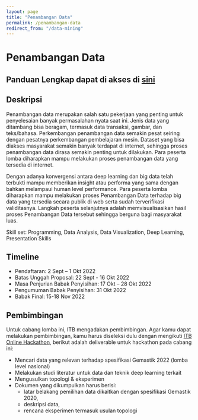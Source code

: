 ```yaml
---
layout: page
title: "Penambangan Data"
permalink: /penambangan-data
redirect_from: "/data-mining"
---
```


# Penambangan Data

## Panduan Lengkap dapat di akses di [sini](https://pusatprestasinasional.kemdikbud.go.id/pengumuman/dikti/pengumuman-pagelaran-mahasiswa-nasional-bidang-teknologi-informasi-dan-komunikasi-tahun-2022-2022-dikti)

## Deskripsi

Penambangan data merupakan salah satu pekerjaan yang penting untuk penyelesaian banyak permasalahan nyata saat ini. Jenis data yang ditambang bisa beragam, termasuk data transaksi, gambar, dan teks/bahasa. Perkembangan penambangan data semakin pesat seiring dengan pesatnya perkembangan pembelajaran mesin. Dataset yang bisa diakses masyarakat semakin banyak terdapat di internet, sehingga proses penambangan data dirasa semakin penting untuk dilakukan. Para peserta lomba diharapkan mampu melakukan proses penambangan data yang tersedia di internet.

Dengan adanya konvergensi antara deep learning dan big data telah terbukti mampu memberikan insight atau performa yang sama dengan bahkan melampaui human level performance.
Para peserta lomba diharapkan mampu melakukan proses Penambangan Data terhadap big data yang tersedia secara publik di web serta sudah terverifikasi validitasnya.
Langkah peserta selanjutnya adalah memvisualisasikan hasil proses Penambangan Data tersebut sehingga berguna bagi masyarakat luas.

Skill set: Programming, Data Analysis, Data Visualization, Deep Learning, Presentation Skills

## Timeline

- Pendaftaran: 2 Sept – 1 Okt 2022
- Batas Unggah Proposal: 22 Sept - 16 Okt 2022
- Masa Penjurian Babak Penyisihan: 17 Okt – 28 Okt 2022
- Pengumuman Babak Penyisihan: 31 Okt 2022
- Babak Final: 15-18 Nov 2022

## Pembimbingan

Untuk cabang lomba ini, ITB mengadakan pembimbingan. Agar kamu dapat melakukan pembimbingan, kamu harus diseleksi dulu dengan mengikuti [ITB Online Hackathon](hackathon), berikut adalah deliverable untuk hackathon pada cabang ini:

- Mencari data yang relevan terhadap spesifikasi Gemastik 2022 (lomba level nasional)
- Melakukan studi literatur untuk data dan teknik deep learning terkait
- Mengusulkan topologi & eksperimen
- Dokumen yang dikumpulkan harus berisi:
  - latar belakang pemilihan data dikaitkan dengan spesifikasi Gemastik 2020,
  - deskripsi data,
  - rencana eksperimen termasuk usulan topologi
